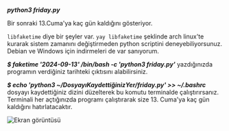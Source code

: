 ***python3 friday.py***

Bir sonraki 13.Cuma'ya kaç gün kaldığını gösteriyor.

```libfaketime``` diye bir şeyler var. ```yay libfaketime``` şeklinde arch linux'te kurarak sistem zamanını değiştirmeden python scriptini deneyebiliyorsunuz. Debian ve Windows için indirmeleri de var sanıyorum.

***$ faketime '2024-09-13' /bin/bash -c 'python3 friday.py'***
yazdığınızda programın verdiğiniz tarihteki çıktısını alabilirsiniz.

***$ echo 'python3 ~/DosyayıKaydettiğinizYer/friday.py' >> ~/.bashrc***
dosyayı kaydettiğiniz dizini düzelterek bu komutu terminalde çalıştırırsanız. Terminali her açtığınızda programı çalıştırarak size 13. Cuma'ya kaç gün kaldığını hatırlatacaktır.

![Ekran görüntüsü](https://github.com/metatronslove/cuma13/blob/main/Ekran%20görüntüsü_2024-08-03_13-06-32.png?raw=true "Ekran görüntüsü")